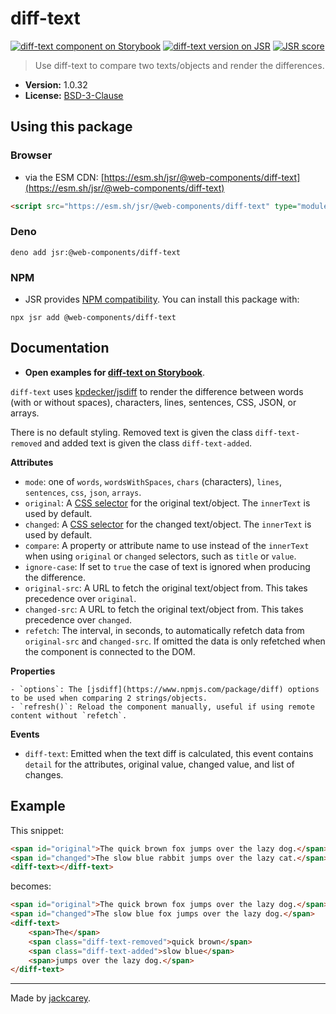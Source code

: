 # diff-text

[![diff-text component on Storybook](https://cdn.jsdelivr.net/gh/storybookjs/brand@main/badge/badge-storybook.svg)](https://jackcarey.co.uk/web-components/docs/?path=/docs/components-diff-text) [![diff-text version on JSR](https://jsr.io/badges/@web-components/diff-text)](https://jsr.io/@web-components/diff-text/versions) [![JSR score](https://jsr.io/badges/@web-components/diff-text/score)](https://jsr.io/@web-components/diff-text/score)

> Use diff-text to compare two texts/objects and render the differences.

-   **Version:** 1.0.32
-   **License:** [BSD-3-Clause](./LICENSE.md)

## Using this package

### Browser

-   via the ESM CDN: [https://esm.sh/jsr/@web-components/diff-text](https://esm.sh/jsr/@web-components/diff-text)

```html
<script src="https://esm.sh/jsr/@web-components/diff-text" type="module"></script>
```

### Deno

```
deno add jsr:@web-components/diff-text
```

### NPM

-   JSR provides [NPM compatibility](https://jsr.io/docs/npm-compatibility). You can install this package with:

```
npx jsr add @web-components/diff-text
```

## Documentation

-   **Open examples for [diff-text on Storybook](https://jackcarey.co.uk/web-components/docs/?path=/docs/components-diff-text)**.

`diff-text` uses [kpdecker/jsdiff](https://www.npmjs.com/package/diff) to render the difference between words (with or without spaces), characters, lines, sentences, CSS, JSON, or arrays.

There is no default styling. Removed text is given the class `diff-text-removed` and added text is given the class `diff-text-added`.

**Attributes**

-   `mode`: one of `words`, `wordsWithSpaces`, `chars` (characters), `lines`, `sentences`, `css`, `json`, `arrays`.
-   `original`: A [CSS selector](https://developer.mozilla.org/en-US/docs/Glossary/CSS_Selector) for the original text/object. The `innerText` is used by default.
-   `changed`: A [CSS selector](https://developer.mozilla.org/en-US/docs/Glossary/CSS_Selector) for the changed text/object. The `innerText` is used by default.
-   `compare`: A property or attribute name to use instead of the `innerText` when using `original` or `changed` selectors, such as `title` or `value`.
-   `ignore-case`: If set to `true` the case of text is ignored when producing the difference.
-   `original-src`: A URL to fetch the original text/object from. This takes precedence over `original`.
-   `changed-src`: A URL to fetch the original text/object from. This takes precedence over `changed`.
-   `refetch`: The interval, in seconds, to automatically refetch data from `original-src` and `changed-src`. If omitted the data is only refetched when the component is connected to the DOM.

**Properties**

    - `options`: The [jsdiff](https://www.npmjs.com/package/diff) options to be used when comparing 2 strings/objects.
    - `refresh()`: Reload the component manually, useful if using remote content without `refetch`.

**Events**

-   `diff-text`: Emitted when the text diff is calculated, this event contains `detail` for the attributes, original value, changed value, and list of changes.

## Example

This snippet:

```html
<span id="original">The quick brown fox jumps over the lazy dog.</span>
<span id="changed">The slow blue rabbit jumps over the lazy cat.</span>
<diff-text></diff-text>
```

becomes:

```html
<span id="original">The quick brown fox jumps over the lazy dog.</span>
<span id="changed">The slow blue fox jumps over the lazy dog.</span>
<diff-text>
    <span>The</span>
    <span class="diff-text-removed">quick brown</span>
    <span class="diff-text-added">slow blue</span>
    <span>jumps over the lazy dog.</span>
</diff-text>
```


---

Made by [jackcarey](https://jackcarey.co.uk).
